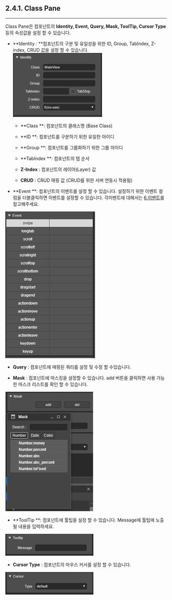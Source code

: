 ## 2.4.1. Class Pane

---

Class Pane은 컴포넌트의 **Identity, Event, Query, Mask, ToolTip, Cursor Type** 등의 속성값을 설정 할 수 있습니다.

* **Identity : **컴포넌트의 구분 및 유일성을 위한 ID,  Group, TabIndex, Z-index, CRUD 값을 설정 할 수 있습니다.![](/assets/class_identity.png)

  * **Class **: 컴포넌트의 클래스명 \(Base Class\)

  * **ID **:  컴포넌트를 구분하기 위한 유일한 아이디

  * **Group **: 컴포넌트를 그룹화하기 위한 그룹 아이디

  * **TabIndex **: 컴포넌트의 탭 순서

  * **Z-Index** : 컴포넌트의 레이어\(Layer\) 값

  * **CRUD** : CRUD 매핑 값 \(CRUD를 위한 서버 연동시 적용됨\)

* **Event **: 컴포넌트의 이벤트를 설정 할 수 있습니다. 설정하기 위한 이벤트 컬럼을 더블클릭하면 이벤트를 설정할 수 있습니다. 각이벤트에 대해서는 [6.이벤트](/c774-bca4-d2b8.md)를 참고해주세요.

![](/assets/class_events.png)

* **Query** : 컴포넌트에 매핑된 쿼리를 설정 및 수정 할 수있습니다.

* **Mask** : 컴포넌트에 마스킹을 설정할 수 있습니다. add 버튼을 클릭하면 사용 가능한 마스크 리스트를 확인 할 수 있습니다.

![](/assets/class_masking.png)

* **ToolTip **: 컴포넌트에 툴팁을 설정 할 수 있습니다. Message에 툴팁에 노출될 내용을 입력하세요.

![](/assets/class_tooltip.png)

* **Cursor Type** : 컴포넌트의 마우스 커서를 설정 할 수 있습니다.

![](/assets/class_cursortype.png)

